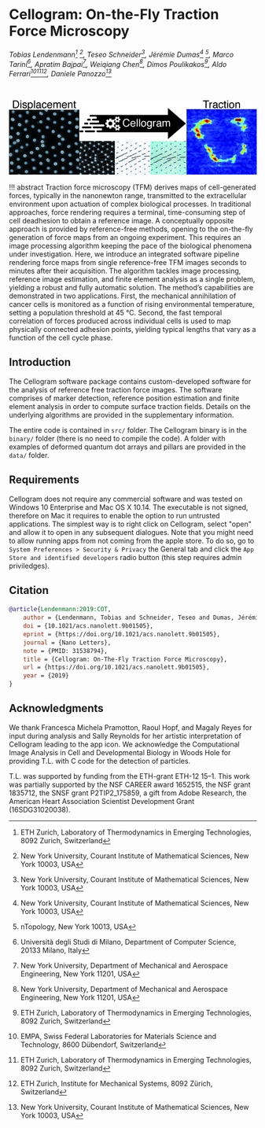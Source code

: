 # Cellogram: On-the-Fly Traction Force Microscopy

*Tobias Lendenmann[^1] [^2], Teseo Schneider[^2], Jérémie Dumas[^2] [^3], Marco
Tarini[^4], Apratim Bajpai[^5], Weiqiang Chen[^5], Dimos Poulikakos[^1],
Aldo Ferrari[^7][^1][^6], Daniele Panozzo[^2]*

[^1]: ETH Zurich, Laboratory of Thermodynamics in Emerging Technologies,
8092 Zurich, Switzerland

[^2]: New York University, Courant Institute of Mathematical Sciences, New
York 10003, USA

[^3]: nTopology, New York 10013, USA

[^4]: Università degli Studi di Milano, Department of Computer Science,
20133 Milano, Italy

[^5]: New York University, Department of Mechanical and Aerospace
Engineering, New York 11201, USA

[^6]: ETH Zurich, Institute for Mechanical Systems, 8092 Zürich, Switzerland

[^7]: EMPA, Swiss Federal Laboratories for Materials Science and Technology,
8600 Dübendorf, Switzerland

<br>

[![](media/cellogram.jpg)](https://doi.org/10.1021/acs.nanolett.9b01505)

!!! abstract
    Traction force microscopy (TFM) derives maps of cell-generated forces, typically in the nanonewton range, transmitted to the extracellular environment upon actuation of complex biological processes. In traditional approaches, force rendering requires a terminal, time-consuming step of cell deadhesion to obtain a reference image. A conceptually opposite approach is provided by reference-free methods, opening to the on-the-fly generation of force maps from an ongoing experiment. This requires an image processing algorithm keeping the pace of the biological phenomena under investigation. Here, we introduce an integrated software pipeline rendering force maps from single reference-free TFM images seconds to minutes after their acquisition. The algorithm tackles image processing, reference image estimation, and finite element analysis as a single problem, yielding a robust and fully automatic solution. The method’s capabilities are demonstrated in two applications. First, the mechanical annihilation of cancer cells is monitored as a function of rising environmental temperature, setting a population threshold at 45 °C. Second, the fast temporal correlation of forces produced across individual cells is used to map physically connected adhesion points, yielding typical lengths that vary as a function of the cell cycle phase.

## Introduction

The Cellogram software package contains custom-developed software for
the analysis of reference free traction force images. The software
comprises of marker detection, reference position estimation and finite
element analysis in order to compute surface traction fields. Details on
the underlying algorithms are provided in the supplementary information.

The entire code is contained in `src/` folder. The Cellogram binary is
in the `binary/` folder (there is no need to compile the code).
A folder with examples of deformed quantum dot arrays and pillars are
provided in the `data/` folder.

## Requirements

Cellogram does not require any commercial software and was tested on
Windows 10 Enterprise and Mac OS X 10.14. The executable is not signed,
therefore on Mac it requires to enable the option to run untrusted
applications. The simplest way is to right click on Cellogram, select
"open" and allow it to open in any subsequent dialogues. Note that you
might need to allow running apps from not coming from the apple store.
To do so, go to `System Preferences > Security & Privacy` the
General tab and click the `App Store and identified developers` radio
button (this step requires admin priviledges).

## Citation

```bibtex
@article{Lendenmann:2019:COT,
    author = {Lendenmann, Tobias and Schneider, Teseo and Dumas, Jérémie and Tarini, Marco and Giampietro, Costanza and Bajpai, Apratim and Chen, Weiqiang and Gerber, Julia and Poulikakos, Dimos and Ferrari, Aldo and Panozzo, Daniele},
    doi = {10.1021/acs.nanolett.9b01505},
    eprint = {https://doi.org/10.1021/acs.nanolett.9b01505},
    journal = {Nano Letters},
    note = {PMID: 31538794},
    title = {Cellogram: On-The-Fly Traction Force Microscopy},
    url = {https://doi.org/10.1021/acs.nanolett.9b01505},
    year = {2019}
}
```

## Acknowledgments

We thank Francesca Michela Pramotton, Raoul Hopf, and Magaly Reyes for input during analysis and Sally Reynolds for her artistic interpretation of Cellogram leading to the app icon. We acknowledge the Computational Image Analysis in Cell and Developmental Biology in Woods Hole for providing T.L. with C code for the detection of particles.

T.L. was supported by funding from the ETH-grant ETH-12 15–1. This work was partially supported by the NSF CAREER award 1652515, the NSF grant 1835712, the SNSF grant P2TIP2_175859, a gift from Adobe Research, the American Heart Association Scientist Development Grant (16SDG31020038).
